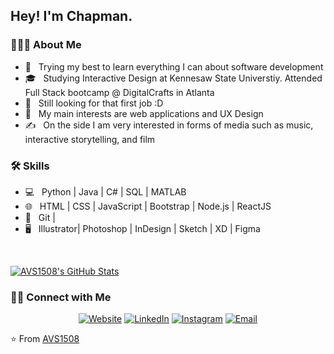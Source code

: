 <h2> Hey! I'm Chapman.</h2>

<h3> 👨🏻‍💻 About Me </h3>

- 🤔 &nbsp; Trying my best to learn everything I can about software development
- 🎓 &nbsp; Studying Interactive Design at Kennesaw State Universtiy. Attended Full Stack bootcamp @ DigitalCrafts in Atlanta
- 💼 &nbsp; Still looking for that first job :D
- 🌱 &nbsp; My main interests are web applications and UX Design
- ✍️ &nbsp; On the side I am very interested in forms of media such as music, interactive storytelling, and film

<h3>🛠 Skills</h3>

- 💻 &nbsp; Python | Java | C# | SQL | MATLAB
- 🌐 &nbsp; HTML | CSS | JavaScript | Bootstrap | Node.js | ReactJS
- 🔧 &nbsp; Git | 
- 🖥 &nbsp; Illustrator| Photoshop | InDesign | Sketch | XD | Figma

<br/>

[![AVS1508's GitHub Stats](https://github-readme-stats.vercel.app/api?username=ChapmanChappelle&show_icons=true)](https://github.com/ChapmanChappelle)

<h3> 🤝🏻 Connect with Me </h3>

<p align="center">
<a href="https://www.adityavsingh.com/"><img alt="Website" src="https://img.shields.io/badge/Website-www.adityavsingh.com-blue?style=flat-square&logo=google-chrome"></a>
<a href="https://www.linkedin.com/in/AVS1508/"><img alt="LinkedIn" src="https://img.shields.io/badge/LinkedIn-Aditya%20Vikram%20Singh-blue?style=flat-square&logo=linkedin"></a>
<a href="https://www.instagram.com/adityavs_/"><img alt="Instagram" src="https://img.shields.io/badge/Instagram-adityavs__-blue?style=flat-square&logo=instagram"></a>
<a href="mailto:chapman.chappelle@gmail.com"><img alt="Email" src="https://img.shields.io/badge/Email-chapman.chappelle@gmail.com-blue?style=flat-square&logo=gmail"></a>
</p>

⭐️ From [AVS1508](https://github.com/ChapmanChappelle)
